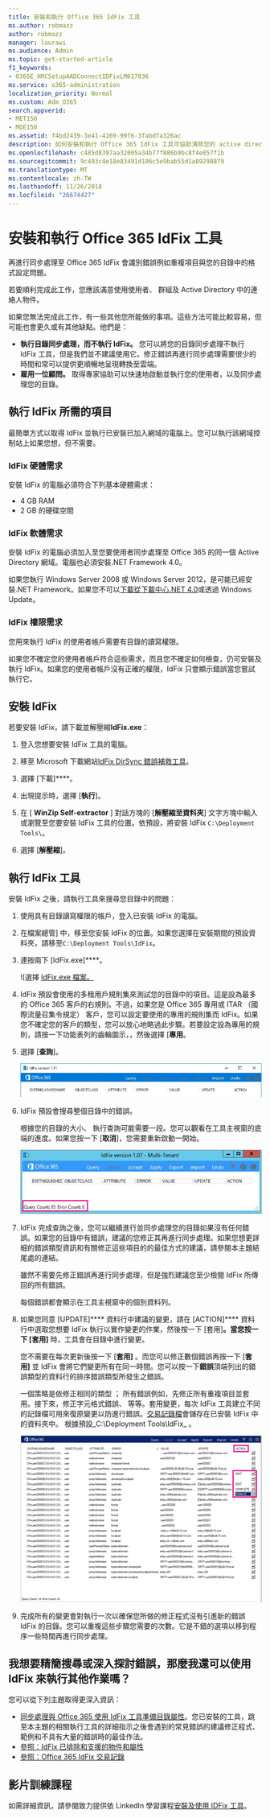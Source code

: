 ```yaml
---
title: 安裝和執行 Office 365 IdFix 工具
ms.author: robmazz
author: robmazz
manager: laurawi
ms.audience: Admin
ms.topic: get-started-article
f1_keywords:
- O365E_HRCSetupAADConnectIDFixLM617036
ms.service: o365-administration
localization_priority: Normal
ms.custom: Adm_O365
search.appverid:
- MET150
- MOE150
ms.assetid: f4bd2439-3e41-4169-99f6-3fabdfa326ac
description: 如何安裝和執行 Office 365 IdFix 工具可協助清除您的 active directory 同步處理至 Office 365 之前。
ms.openlocfilehash: c485d8397aa32005a34b77f886b9bc8f4e857f1b
ms.sourcegitcommit: 9c493c4e18e83491d106c5e9bab55d1a89298879
ms.translationtype: MT
ms.contentlocale: zh-TW
ms.lasthandoff: 11/26/2018
ms.locfileid: "26674427"
---
```

# <a name="install-and-run-the-office-365-idfix-tool"></a>安裝和執行 Office 365 IdFix 工具

再進行同步處理至 Office 365 IdFix 會識別錯誤例如重複項目與您的目錄中的格式設定問題。 
  
若要順利完成此工作，您應該滿意使用使用者、 群組及 Active Directory 中的連絡人物件。
  
如果您無法完成此工作，有一些其他您所能做的事項。這些方法可能比較容易，但可能也會更久或有其他缺點。他們是：
  
- **執行目錄同步處理，而不執行 IdFix。** 您可以將您的目錄同步處理不執行 IdFix 工具，但是我們並不建議使用它。修正錯誤再進行同步處理需要很少的時間和常可以提供更順暢地呈現轉換至雲端。 
- **雇用一位顧問。** 取得專家協助可以快速地啟動並執行您的使用者，以及同步處理您的目錄。 
    
## <a name="what-you-need-to-run-idfix"></a>執行 IdFix 所需的項目

最簡單方式以取得 IdFix 並執行已安裝已加入網域的電腦上。您可以執行該網域控制站上如果您想，但不需要。
  
### <a name="idfix-hardware-requirements"></a>IdFix 硬體需求

安裝 IdFix 的電腦必須符合下列基本硬體需求：
  
- 4 GB RAM
- 2 GB 的硬碟空間
    
### <a name="idfix-software-requirements"></a>IdFix 軟體需求

安裝 IdFix 的電腦必須加入至您要使用者同步處理至 Office 365 的同一個 Active Directory 網域。電腦也必須安裝.NET Framework 4.0。 
  
如果您執行 Windows Server 2008 或 Windows Server 2012，是可能已經安裝.NET Framework。如果您不可以[下載從下載中心.NET 4.0](https://go.microsoft.com/fwlink/p/?LinkId=400475)或透過 Windows Update。 
  
### <a name="idfix-permissions-requirements"></a>IdFix 權限需求

您用來執行 IdFix 的使用者帳戶需要有目錄的讀寫權限。
  
如果您不確定您的使用者帳戶符合這些需求，而且您不確定如何檢查，仍可安裝及執行 IdFix。如果您的使用者帳戶沒有正確的權限，IdFix 只會顯示錯誤當您嘗試執行它。
  
## <a name="install-idfix"></a>安裝 IdFix

若要安裝 IdFix，請下載並解壓縮**IdFix.exe**： 
  
1. 登入您想要安裝 IdFix 工具的電腦。
    
2. 移至 Microsoft 下載網站[IdFix DirSync 錯誤補救工具](https://go.microsoft.com/fwlink/?linkid=867219)。
    
3. 選擇 [下載]****。
    
4. 出現提示時，選擇 [**執行**]。
    
5. 在 [ **WinZip Self-extractor** ] 對話方塊的 [**解壓縮至資料夾**] 文字方塊中輸入或瀏覽至您要安裝 IdFix 工具的位置。依預設，將安裝 IdFix `C:\Deployment Tools\`。 
    
6. 選擇 [**解壓縮**]。
    
## <a name="run-the-idfix-tool"></a>執行 IdFix 工具

安裝 IdFix 之後，請執行工具來搜尋您目錄中的問題：
  
1. 使用具有目錄讀寫權限的帳戶，登入已安裝 IdFix 的電腦。
    
2. 在檔案總管] 中，移至您安裝 IdFix 的位置。如果您選擇在安裝期間的預設資料夾，請移至`C:\Deployment Tools\IdFix`。
    
3. 連按兩下 [IdFix.exe]****。 
    
    ![選擇 [IdFix.exe 檔案。](media/a9387bbc-991f-41c2-a500-45e3ce574285.JPG)
  
4. IdFix 預設會使用的多租用戶規則集來測試您的目錄中的項目。這是設為最多的 Office 365 客戶的右規則。不過，如果您是 Office 365 專用或 ITAR （國際流量召集令規定） 客戶，您可以設定要使用的專用的規則集而 IdFix。如果您不確定您的客戶的類型，您可以放心地略過此步驟。若要設定設為專用的規則，請按一下功能表列的齒輪圖示，，然後選擇 [**專用**。
    
5. 選擇 [**查詢**]。
    
    ![選擇在 IdFix 中的 [查詢]。](media/a07a7aa7-d0ac-4817-8757-946019813a57.JPG)
  
6. IdFix 預設會搜尋整個目錄中的錯誤。
    
    根據您的目錄的大小、 執行查詢可能需要一段。您可以觀看在工具主視窗的底端的進度。如果您按一下 [**取消**]，您需要重新啟動一開始。
    
    ![IdFix 查詢和錯誤計數。](media/da0198a0-7d4d-4afe-a256-e82f1330ada5.JPG)
  
7. IdFix 完成查詢之後，您可以繼續進行並同步處理您的目錄如果沒有任何錯誤。如果您的目錄中有錯誤，建議的您修正其再進行同步處理。如果您想更詳細的錯誤類型資訊和有關修正這些項目的的最佳方式的建議，請參閱本主題結尾處的連結。 
    
    雖然不需要先修正錯誤再進行同步處理，但是強烈建議您至少檢閱 IdFix 所傳回的所有錯誤。
    
    每個錯誤都會顯示在工具主視窗中的個別資料列。 
    
8. 如果您同意 [UPDATE]**** 資料行中建議的變更，請在 [ACTION]**** 資料行中選取您想要 IdFix 執行以實作變更的作業，然後按一下 [套用]****。當您按一下 [套用]**** 時，工具會在目錄中進行變更。
    
    您不需要在每次更新後按一下 [**套用]** 。而您可以修正數個錯誤再按一下 [**套用]** 並 IdFix 會將它們變更所有在同一時間。您可以按一下**錯誤**頂端列出的錯誤類型的資料行的排序錯誤類型所發生之錯誤。 
    
    一個策略是依修正相同的類型 ； 所有錯誤例如，先修正所有重複項目並套用。接下來，修正字元格式錯誤、 等等。套用變更，每次 IdFix 工具建立不同的記錄檔可用來復原變更以防進行錯誤。[交易記錄檔](idfix-transaction-log.md)會儲存在已安裝 IdFix 中的資料夾中。 根據預設_C:\Deployment Tools\IdFix_ 。 
    
    ![在 IdFix 中補救錯誤。](media/5f051070-652c-4be7-98bf-312295e32371.png)
  
9. 完成所有的變更會對執行一次以確保您所做的修正程式沒有引進新的錯誤 IdFix 的目錄。您可以重複這些步驟您需要的次數。它是不錯的選項以移到程序一些時間再進行同步處理。
    
## <a name="i-want-to-refine-my-search-or-dig-deeper-into-the-errors-what-else-can-i-do-with-idfix"></a>我想要精簡搜尋或深入探討錯誤，那麼我還可以使用 IdFix 來執行其他作業嗎？

您可以從下列主題取得更深入資訊：
  
- [同步處理與 Office 365 使用 IdFix 工具準備目錄屬性](prepare-directory-attributes-for-synch-with-idfix.md)。您已安裝的工具，跳至本主題的相關執行工具的詳細指示之後會遇到的常見錯誤的建議修正程式、 範例和不具有大量的錯誤時的最佳作法。 
- [參照：IdFix 已排除和支援的物件和屬性](idfix-excluded-and-supported-objects-and-attributes.md)  
- [參照：Office 365 IdFix 交易記錄](idfix-transaction-log.md)
    
## <a name="video-training"></a>影片訓練課程

如需詳細資訊，請參閱致力提供依 LinkedIn 學習課程[安裝及使用 IDFix 工具](https://support.office.com/article/install-and-use-the-idfix-tool-4d81d73c-f172-4fd5-8542-f601c0c96aa9?ui=en-US&rs=en-US&ad=US)。
  

